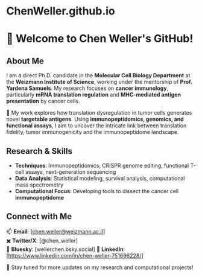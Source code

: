 # ChenWeller.github.io

# 👋 Welcome to Chen Weller's GitHub!

## About Me
I am a direct Ph.D. candidate in the **Molecular Cell Biology Department** at the **Weizmann Institute of Science**, working under the mentorship of **Prof. Yardena Samuels**. My research focuses on **cancer immunology**, particularly **mRNA translation regulation** and **MHC-mediated antigen presentation** by cancer cells.

🔬 My work explores how translation dysregulation in tumor cells generates novel **targetable antigens**. Using **immunopeptidomics, genomics, and functional assays**, I aim to uncover the intricate link between translation fidelity, tumor immunogenicity and the immunopeptidome landscape.

## Research & Skills
- **Techniques**: Immunopeptidomics, CRISPR genome editing, functional T-cell assays, next-generation sequencing
- **Data Analysis**: Statistical modeling, survival analysis, computational mass spectrometry
- **Computational Focus**: Developing tools to dissect the cancer cell **immunopeptidome**

## Connect with Me
📫 **Email**: [chen.weller@weizmann.ac.il]    
✖️ **Twitter/X**: [@chen_weller]  
🦋 **Bluesky**: [wellerchen.bsky.social] 
💼 **LinkedIn**: [https://www.linkedin.com/in/chen-weller-751696228/]  

🚀 Stay tuned for more updates on my research and computational projects!
